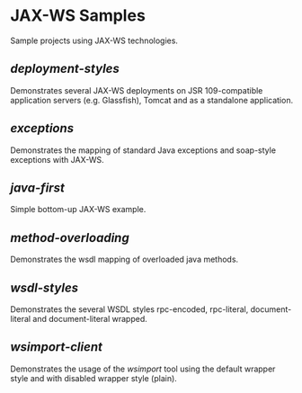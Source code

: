 JAX-WS Samples
==============

Sample projects using JAX-WS technologies.

*deployment-styles*
-----------------
Demonstrates several JAX-WS deployments on JSR 109-compatible application servers (e.g. Glassfish), Tomcat and as a standalone application.

*exceptions*
----------
Demonstrates the mapping of standard Java exceptions and soap-style exceptions with JAX-WS.

*java-first*
----------
Simple bottom-up JAX-WS example.

*method-overloading*
-----------
Demonstrates the wsdl mapping of overloaded java methods.

*wsdl-styles*
-----------
Demonstrates the several WSDL styles rpc-encoded, rpc-literal, document-literal and document-literal wrapped.

*wsimport-client*
---------------
Demonstrates the usage of the *wsimport* tool using the default wrapper style and with disabled wrapper style (plain).
